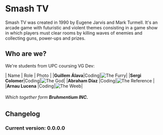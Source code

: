 # Smash TV

Smash TV was created in 1990 by Eugene Jarvis and Mark Turmell. It's an arcade game with futuristic and violent themes consisting in a game show in which players must clear rooms by killing waves of enemies and collecting guns, power-ups and prizes.

## Who are we?

We're students from UPC coursing VG Dev:

|       Name      | Role |   Photo  |
|**Guillem Álava**|Coding|![The Furry]()|
|**Sergi Colomer**|Coding|![The God]()|
|**Abraham Díaz** |Coding|![The Reference]()  |
|**Arnau Lucena** |Coding|![The Weeb]()|

###### Which together form **Bruhmentium INC.**

## Changelog
### Current version: 0.0.0.0
